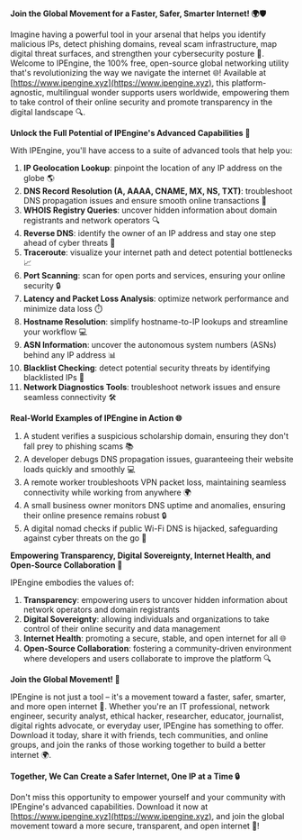 **Join the Global Movement for a Faster, Safer, Smarter Internet! 🌍🛡️**

Imagine having a powerful tool in your arsenal that helps you identify malicious IPs, detect phishing domains, reveal scam infrastructure, map digital threat surfaces, and strengthen your cybersecurity posture 🔐. Welcome to IPEngine, the 100% free, open-source global networking utility that's revolutionizing the way we navigate the internet 🌐! Available at [https://www.ipengine.xyz](https://www.ipengine.xyz), this platform-agnostic, multilingual wonder supports users worldwide, empowering them to take control of their online security and promote transparency in the digital landscape 🔍.

**Unlock the Full Potential of IPEngine's Advanced Capabilities 🚀**

With IPEngine, you'll have access to a suite of advanced tools that help you:

1. **IP Geolocation Lookup**: pinpoint the location of any IP address on the globe 🌎
2. **DNS Record Resolution (A, AAAA, CNAME, MX, NS, TXT)**: troubleshoot DNS propagation issues and ensure smooth online transactions 📡
3. **WHOIS Registry Queries**: uncover hidden information about domain registrants and network operators 🔍
4. **Reverse DNS**: identify the owner of an IP address and stay one step ahead of cyber threats 🚨
5. **Traceroute**: visualize your internet path and detect potential bottlenecks 📈
6. **Port Scanning**: scan for open ports and services, ensuring your online security 🔒
7. **Latency and Packet Loss Analysis**: optimize network performance and minimize data loss ⏱️
8. **Hostname Resolution**: simplify hostname-to-IP lookups and streamline your workflow 💻
9. **ASN Information**: uncover the autonomous system numbers (ASNs) behind any IP address 📊
10. **Blacklist Checking**: detect potential security threats by identifying blacklisted IPs 🔴
11. **Network Diagnostics Tools**: troubleshoot network issues and ensure seamless connectivity 🛠️

**Real-World Examples of IPEngine in Action 🌐**

1. A student verifies a suspicious scholarship domain, ensuring they don't fall prey to phishing scams 📚
2. A developer debugs DNS propagation issues, guaranteeing their website loads quickly and smoothly 💻
3. A remote worker troubleshoots VPN packet loss, maintaining seamless connectivity while working from anywhere 🌍
4. A small business owner monitors DNS uptime and anomalies, ensuring their online presence remains robust 🔒
5. A digital nomad checks if public Wi-Fi DNS is hijacked, safeguarding against cyber threats on the go 🚀

**Empowering Transparency, Digital Sovereignty, Internet Health, and Open-Source Collaboration 🌟**

IPEngine embodies the values of:

1. **Transparency**: empowering users to uncover hidden information about network operators and domain registrants
2. **Digital Sovereignty**: allowing individuals and organizations to take control of their online security and data management
3. **Internet Health**: promoting a secure, stable, and open internet for all 🌐
4. **Open-Source Collaboration**: fostering a community-driven environment where developers and users collaborate to improve the platform 🔍

**Join the Global Movement! 🌟**

IPEngine is not just a tool – it's a movement toward a faster, safer, smarter, and more open internet 🚀. Whether you're an IT professional, network engineer, security analyst, ethical hacker, researcher, educator, journalist, digital rights advocate, or everyday user, IPEngine has something to offer. Download it today, share it with friends, tech communities, and online groups, and join the ranks of those working together to build a better internet 🌍.

**Together, We Can Create a Safer Internet, One IP at a Time 🔒**

Don't miss this opportunity to empower yourself and your community with IPEngine's advanced capabilities. Download it now at [https://www.ipengine.xyz](https://www.ipengine.xyz), and join the global movement toward a more secure, transparent, and open internet 🌟!